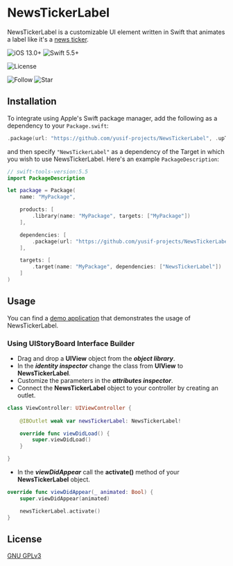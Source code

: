 # NewsTickerLabel

NewsTickerLabel is a customizable UI element written in Swift that animates a label like it's a [news ticker](https://en.wikipedia.org/wiki/News_ticker).

![iOS 13.0+](https://img.shields.io/badge/iOS-13.0%2B-blue.svg)
![Swift 5.5+](https://img.shields.io/badge/Swift-5.5%2B-orange.svg)

![License](https://img.shields.io/github/license/yusif-projects/NewsTickerLabel)

![Follow](https://img.shields.io/github/followers/yusif-projects?style=social)
![Star](https://img.shields.io/github/stars/yusif-projects/NewsTickerLabel?style=social)

## Installation

To integrate using Apple's Swift package manager, add the following as a dependency to your `Package.swift`:

```swift
.package(url: "https://github.com/yusif-projects/NewsTickerLabel", .upToNextMajor(from: "1.0.0"))
```

and then specify `"NewsTickerLabel"` as a dependency of the Target in which you wish to use NewsTickerLabel.
Here's an example `PackageDescription`:

```swift
// swift-tools-version:5.5
import PackageDescription

let package = Package(
    name: "MyPackage",

    products: [
        .library(name: "MyPackage", targets: ["MyPackage"])
    ],

    dependencies: [
        .package(url: "https://github.com/yusif-projects/NewsTickerLabel", .upToNextMajor(from: "1.0.0"))
    ],

    targets: [
        .target(name: "MyPackage", dependencies: ["NewsTickerLabel"])
    ]
)
```

## Usage

You can find a [demo application](https://github.com/yusif-projects/NewsTickerLabel/tree/main/Example%20Project) that demonstrates the usage of NewsTickerLabel.

### Using UIStoryBoard Interface Builder

- Drag and drop a **UIView** object from the ***object library***.
- In the ***identity inspector*** change the class from **UIView** to **NewsTickerLabel**.
- Customize the parameters in the ***attributes inspector***.
- Connect the **NewsTickerLabel** object to your controller by creating an outlet.

```swift
class ViewController: UIViewController {
    
    @IBOutlet weak var newsTickerLabel: NewsTickerLabel!

    override func viewDidLoad() {
        super.viewDidLoad()
    }

}
```

- In the ***viewDidAppear*** call the **activate()** method of your **NewsTickerLabel** object.

```swift
override func viewDidAppear(_ animated: Bool) {
    super.viewDidAppear(animated)

    newsTickerLabel.activate()
}
```

## License

[GNU GPLv3](https://choosealicense.com/licenses/gpl-3.0/)
